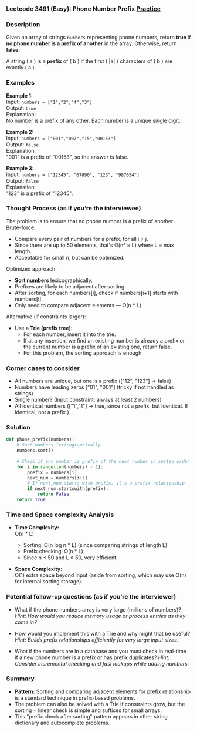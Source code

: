 ### Leetcode 3491 (Easy): Phone Number Prefix [Practice](https://leetcode.com/problems/phone-number-prefix)

### Description  
Given an array of strings `numbers` representing phone numbers, return **true** if **no phone number is a prefix of another** in the array. Otherwise, return **false**.

A string \( a \) is a **prefix** of \( b \) if the first \( |a| \) characters of \( b \) are exactly \( a \).

### Examples  

**Example 1:**  
Input: `numbers = ["1","2","4","3"]`  
Output: `true`  
Explanation:  
No number is a prefix of any other. Each number is a unique single digit.

**Example 2:**  
Input: `numbers = ["001","007","15","00153"]`  
Output: `false`  
Explanation:  
"001" is a prefix of "00153", so the answer is false.

**Example 3:**  
Input: `numbers = ["12345", "67890", "123", "987654"]`  
Output: `false`  
Explanation:  
"123" is a prefix of "12345".

### Thought Process (as if you’re the interviewee)  

The problem is to ensure that no phone number is a prefix of another.  
Brute-force:  
- Compare every pair of numbers for a prefix, for all i ≠ j.  
- Since there are up to 50 elements, that's O(n² × L) where L = max length.  
- Acceptable for small n, but can be optimized.

Optimized approach:  
- **Sort numbers** lexicographically.  
- Prefixes are likely to be adjacent after sorting.
- After sorting, for each numbers[i], check if numbers[i+1] starts with numbers[i].
- Only need to compare adjacent elements — O(n * L).

Alternative (if constraints larger):  
- Use a **Trie (prefix tree):** 
  - For each number, insert it into the trie.
  - If at any insertion, we find an existing number is already a prefix or the current number is a prefix of an existing one, return false.
  - For this problem, the sorting approach is enough.

### Corner cases to consider  
- All numbers are unique, but one is a prefix (["12", "123"] → false)  
- Numbers have leading zeros ["01", "001"] (tricky if not handled as strings)  
- Single number? (Input constraint: always at least 2 numbers)  
- All identical numbers (["1","1"] → true, since not a prefix, but identical. If identical, not a prefix.)

### Solution

```python
def phone_prefix(numbers):
    # Sort numbers lexicographically
    numbers.sort()
    
    # Check if any number is prefix of the next number in sorted order
    for i in range(len(numbers) - 1):
        prefix = numbers[i]
        next_num = numbers[i+1]
        # If next_num starts with prefix, it's a prefix relationship
        if next_num.startswith(prefix):
            return False
    return True
```

### Time and Space complexity Analysis  

- **Time Complexity:**  
  O(n * L)  
  - Sorting: O(n log n * L) (since comparing strings of length L)
  - Prefix checking: O(n * L)  
  - Since n ≤ 50 and L ≤ 50, very efficient.

- **Space Complexity:**  
  O(1) extra space beyond input (aside from sorting, which may use O(n) for internal sorting storage).

### Potential follow-up questions (as if you’re the interviewer)  

- What if the phone numbers array is very large (millions of numbers)?
  *Hint: How would you reduce memory usage or process entries as they come in?*

- How would you implement this with a Trie and why might that be useful?
  *Hint: Builds prefix relationships efficiently for very large input sizes.*

- What if the numbers are in a database and you must check in real-time if a new phone number is a prefix or has prefix duplicates?
  *Hint: Consider incremental checking and fast lookups while adding numbers.*

### Summary
- **Pattern:** Sorting and comparing adjacent elements for prefix relationship is a standard technique in prefix-based problems.  
- The problem can also be solved with a Trie if constraints grow, but the sorting + linear check is simple and suffices for small arrays.  
- This "prefix check after sorting" pattern appears in other string dictionary and autocomplete problems.